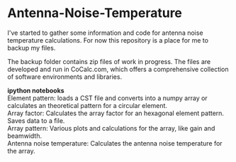 # Antenna-Noise-Temperature
I've started to gather some information and code for antenna noise temperature calculations.  For now this repository is a place for me to backup my files.   

The backup folder contains zip files of work in progress.  The files are developed and run in CoCalc.com, which offers a comprehensive collection of software environments and libraries.  

**ipython notebooks**  
Element pattern: loads a CST file and converts into a numpy array or calculates an theoretical pattern for a circular element.  
Array factor: Calculates the array factor for an hexagonal element pattern.  Saves data to a file.  
Array pattern: Various plots and calculations for the array, like gain and beamwidth.   
Antenna noise temperature: Calculates the antenna noise temperature for the array.  



